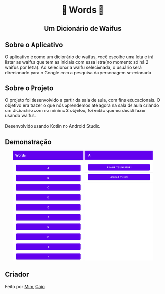 <h1 align="center"><b>📖 Words 📖</b></h1>
<h2 align="center">Um Dicionário de Waifus</h2>
<h2>Sobre o Aplicativo</h2>
O aplicativo é como um dicionário de waifus, você escolhe uma leta e irá listar as waifus que tem as iniciais com essa letra(no momento só há 2 waifus por letra).
Ao selecionar a waifu selecionada, o usuário será direcionado para o Google com a pesquisa da personagem selecionada.
<h2>Sobre o Projeto</h2>
O projeto foi desenvolvido a partir da sala de aula, com fins educacionais. O objetivo era trazer o que nós aprendemos até agora na sala de aula criando um dicionário com no mínimo 2 objetos,
foi então que eu decidi fazer usando waifus.
<br><br>
Desenvolvido usando Kotlin no Android Studio.
<h2>Demonstração</h2>
<div align="center">
  <img src="img/menu.png">
  <img src="img/a.png" height="356px">
</div>
<h2>Criador</h2>
Feito por <a href="https://github.com/Caioaraujo48">Mim</a>, <a href="https://github.com/Caioaraujo48"> Caio</a>

